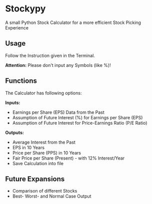 # Stockypy
A small Python Stock Calculator for a more efficient Stock Picking Experience

## Usage

Follow the Instruction given in the Terminal.

**Attention:**
Please don't input any Symbols (like %)!


## Functions

The Calculator has following options:


**Inputs:**

  - Earnings per Share (EPS) Data from the Past
  - Assumption of Future Interest (%) for Earnings per Share (EPS)
  - Assumption of Future Interest for Price-Earnings Ratio (P/E Ratio)


**Outputs:**

  - Average Interest from the Past
  - EPS in 10 Years
  - Price per Share (PPS) in 10 Years
  - Fair Price per Share (Present) - with 12% Interest/Year
  - Save Calculation into file


## Future Expansions

  - Comparison of different Stocks
  - Best- Worst- and Normal Case Output
